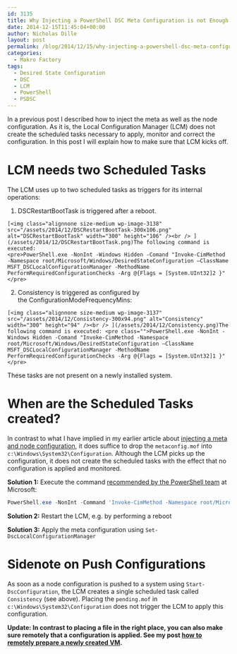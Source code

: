 ```yaml
---
id: 3135
title: Why Injecting a PowerShell DSC Meta Configuration is not Enough
date: 2014-12-15T11:45:04+00:00
author: Nicholas Dille
layout: post
permalink: /blog/2014/12/15/why-injecting-a-powershell-dsc-meta-configuration-is-not-enough/
categories:
  - Makro Factory
tags:
  - Desired State Configuration
  - DSC
  - LCM
  - PowerShell
  - PSDSC
---
```

In a previous post I described how to inject the meta as well as the node configuration. As it is, the Local Configuration Manager (LCM) does not create the scheduled tasks necessary to apply, monitor and correct the configuration. In this post I will explain how to make sure that LCM kicks off.

<!--more-->

# LCM needs two Scheduled Tasks

The LCM uses up to two scheduled tasks as triggers for its internal operations:

  1. DSCRestartBootTask is triggered after a reboot.
  
    [<img class="alignnone size-medium wp-image-3138" src="/assets/2014/12/DSCRestartBootTask-300x106.png" alt="DSCRestartBootTask" width="300" height="106" /><br /> ](/assets/2014/12/DSCRestartBootTask.png)The following command is executed:
    <pre>PowerShell.exe -NonInt -Windows Hidden -Comand "Invoke-CimMethod -Namespace root/Microsoft/Windows/DesiredStateConfiguration –ClassName MSFT_DSCLocalConfigurationManager -MethodName PerformRequiredConfigurationChecks -Arg @{Flags = [System.UInt32]2 }"</pre>

  2. Consistency is triggered as configured by the ConfigurationModeFrequencyMins:
  
    [<img class="alignnone size-medium wp-image-3137" src="/assets/2014/12/Consistency-300x94.png" alt="Consistency" width="300" height="94" /><br /> ](/assets/2014/12/Consistency.png)The following command is executed: <pre class="">PowerShell.exe -NonInt -Windows Hidden -Comand "Invoke-CimMethod -Namespace root/Microsoft/Windows/DesiredStateConfiguration –ClassName MSFT_DSCLocalConfigurationManager -MethodName PerformRequiredConfigurationChecks -Arg @{Flags = [System.UInt32]1 }"</pre>

These tasks are not present on a newly installed system.

# When are the Scheduled Tasks created?

In contrast to what I have implied in my earlier article about [injecting a meta and node configuration](/blog/2014/12/07/injecting-powershell-dsc-meta-and-node-configurations/ "Injecting PowerShell DSC Meta and Node Configurations"), it does suffice to drop the `metaconfig.mof` into `c:\Windows\System32\Configuration`. Although the LCM picks up the configuration, it does not create the scheduled tasks with the effect that no configuration is applied and monitored.

**Solution 1:** Execute the command [recommended by the PowerShell team](http://blogs.msdn.com/b/powershell/archive/2014/02/28/want-to-automatically-configure-your-machines-using-dsc-at-initial-boot-up.aspx) at Microsoft:

```powershell
PowerShell.exe -NonInt -Command 'Invoke-CimMethod -Namespace root/Microsoft/Windows/DesiredStateConfiguration –ClassName MSFT_DSCLocalConfigurationManager -MethodName PerformRequiredConfigurationChecks -Arg @{Flags = [System.UInt32]3 }'
```

**Solution 2:** Restart the LCM, e.g. by performing a reboot

**Solution 3:** Apply the meta configuration using `Set-DscLocalConfigurationManager`

# Sidenote on Push Configurations

As soon as a node configuration is pushed to a system using `Start-DscConfiguration`, the LCM creates a single scheduled task called `Consistency` (see above). Placing the `pending.mof` in `c:\Windows\System32\Configuration` does not trigger the LCM to apply this configuration.

**Update: In contrast to placing a file in the right place, you can also make sure remotely that a configuration is applied. See my post [how to remotely prepare a newly created VM](/blog/2015/01/20/how-to-remotely-prepare-a-virtual-machine-for-psdsc-pull-mode/ "How to Remotely Prepare a Virtual Machine for #PSDSC Pull Mode").**
